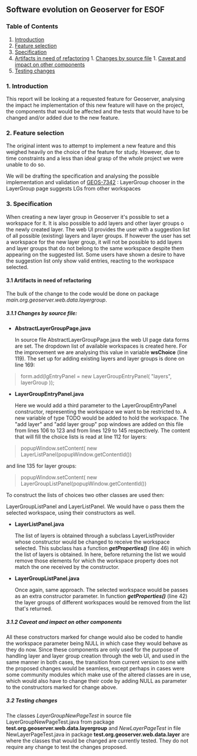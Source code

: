 ## Software evolution on Geoserver for ESOF

### Table of Contents
1. [Introduction](#intro)
1. [Feature selection](#select)
1. [Specification](#specs)
  1. [Artifacts in need of refactoring](#artifacts)
    1. [Changes by source file](#change)
    1. [Caveat and impact on other components](#caveat)
  1. [Testing changes](#test)

### <a name="intro"></a> 1. Introduction

This report will be looking at a requested feature for Geoserver, analysing the impact he implementation of this new feature will have on the project, the components that would be affected and the tests that would have to be changed and/or added due to the new feature.

### <a name="select"></a> 2. Feature selection

The original intent was to attempt to implement a new feature and this weighed heavily on the choice of the feature for study. However, due to time constraints and a less than ideal grasp of the whole project we were unable to do so.

We will be drafting the specification and analysing the possible implementation and validation of [GEOS-7342](https://osgeo-org.atlassian.net/browse/GEOS-7342) : LayerGroup chooser in the LayerGroup page suggests LGs from other workspaces

### <a name="specs"></a> 3. Specification

When creating a new layer group in Geoserver it's possible to set a workspace for it. It is also possible to add layers and other layer groups o the newly created layer. The web UI provides the user with a suggestion list of all possible (existing) layers and layer groups. If however the user has set a workspace for the new layer group, it will not be possible to add layers and layer groups that do not belong to the same workspace despite them appearing on the suggested list.
Some users have shown a desire to have the suggestion list only show valid entries, reacting to the workspace selected.

#### <a name="artifacts"></a> 3.1 Artifacts in need of refactoring

The bulk of the change to the code would be done on package _main.org.geoserver.web.data.layergroup_.

##### <a name="change"></a> 3.1.1 Changes by source file:

* __AbstractLayerGroupPage.java__

  In source file AbstractLayerGroupPage.java the web UI page data forms are set. The dropdown list of available workspaces is created here. For the improvement we are analysing this value in variable __wsChoice__ (line 119). The set up for adding existing layers and layer groups is done on line 169:
> form.add(lgEntryPanel = new LayerGroupEntryPanel( "layers", layerGroup ));

* __LayerGroupEntryPanel.java__

  Here we would add a third parameter to the LayerGroupEntryPanel constructor, representing the workspace we want to be restricted to.
A new variable of type TODO would be added to hold the workspace.
The "add layer" and "add layer group" pop windows are added on this file from lines 106 to 123 and from lines 129 to 145 respectively. The content that will fill the choice lists is read at line 112 for layers:
> popupWindow.setContent( new LayerListPanel(popupWindow.getContentId())

  and line 135 for layer groups:
> popupWindow.setContent( new LayerGroupListPanel(popupWindow.getContentId())

  To construct the lists of choices two other classes are used then:

  LayerGroupListPanel and LayerListPanel. We would have o pass them the selected workspace, using their constructors as well.

* __LayerListPanel.java__

  The list of layers is obtained through a subclass LayerListProvider whose constructor would be changed to receive the workspace selected. This subclass has a function __*getProperties()*__ (line 46) in which the list of layers is obtained. In here, before returning the list we would remove those elements for which the workspace property does not match the one received by the constructor.

* __LayerGroupListPanel.java__

  Once again, same approach. The selected workspace would be passes as an extra constructor parameter. In function __*getProperties()*__ (line 42) the layer groups of different workspaces would be removed from the list that's returned.

##### <a name="caveat"></a> 3.1.2 Caveat and impact on other components

All these constructors marked for change would also be coded to handle the workspace parameter being NULL in which case they would behave as they do now.
Since these components are only used for the purpose of handling layer and layer group creation through the web UI, and used in the same manner in both cases, the transition from current version to one with the proposed changes would be seamless, except perhaps in cases were some community modules which make use of the altered classes are in use, which would also have to change their code by adding NULL as parameter to the constructors marked for change above.

##### <a name="test"></a> 3.2 Testing changes

The classes *LayerGroupNewPageTest* in source file LayerGroupNewPageTest.java from package __test.org.geoserver.web.data.layergroup__ and *NewLayerPageTest* in file NewLayerPageTest.java in package __test.org.geoserver.web.data.layer__ are where the classes that would be changed are currently tested. They do not require any change to test the changes proposed.
